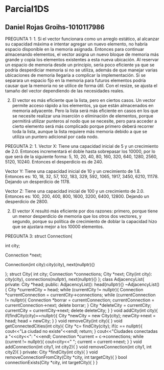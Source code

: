 # Parcial1DS
## Daniel Rojas Groihs-1010117986
PREGUNTA 1: 1. Si el vector funcionara como un arreglo estático, al alcanzar su capacidad máxima e intentar agregar un nuevo elemento, no habría espacio disponible en la memoria asignada. Entonces para continuar almacenando elementos, el vector asigna un nuevo bloque de memoria más grande y copia los elementos existentes a esta nueva ubicación.
   Al reservar un espacio de memoria desde un principio, sería poco eficiente ya que se podría desperdiciar memoria si no se utiliza, además de que manejar varias ubicaciones de memoria llegaría a complicar la implementación. Si se separara un espacio fijo en la memoria para futuros elementos podría causar que la memoria no se utilice de forma útil. Con el resize, se ajusta el tamaño del vector dependiendo de las necesidades reales.
   
2. El vector es más eficiente que la lista, pero en ciertos casos. Un vector permite acceso rápido a los elementos, ya que están almacenados en memoria adyacente. Pero la lista será más eficiente en casos en los que se necesite realizar una inserción o eliminación de elementos, porque permitirá utilizar punteros al nodo que se necesite, pero para acceder a cierto elemento será más complicado porque primero deberá recorrer toda la lista, aunque la lista requiere más memoria debido a que se utiliza un puntero adicional por cada nodo.

PREGUNTA 2: 1. Vector X: Tiene una capacidad inicial de 5 y un crecimiento de 2.0. Entonces incrementará el doble hasta sobrepasar los 10000, por lo que será de la siguiente forma: 5, 10, 20, 40, 80, 160, 320, 640, 1280, 2560, 5120, 10240. Entonces el desperdicio es de 240.

   Vector Y: Tiene una capacidad inicial de 10 y un crecimiento de 1.8. Entonces es: 10, 18, 32, 57, 102, 183, 329, 592, 1065, 1917, 3450, 6210, 11178. Dejando un desperdicio de 1178.
   
   Vector Z: Tiene una capacidad inicial de 100 y un crecimiento de 2.0. Entonces es: 100, 200, 400, 800, 1600, 3200, 6400, 12800. Dejando un desperdicio de 2800.
   
2. El vector X resultó más eficiente por dos razones: primero, porque tiene un menor desperdicio de memoria que los otros dos vectores, y segundo, porque su política de crecimiento de doblar la capacidad hizo que se ajustara mejor a los 10000 elementos.
   
PREGUNTA 3: 
struct Connection{

   int city;
   
   Connection *next;
   
   Connection(int city):city(city), next(nullptr){}
   
};
struct City{
   int city;
   Connection *connections;
   City *next;
   City(int city): city(city), connections(nullptr), next(nullptr){}
};
class AdjacencyList{
   private:
      City *head;
   public:
      AdjacencyList(): head(nullptr){}
      ~AdjacencyList(){
         City *currentCity = head;
         while (currentCity != nullptr){
            Connection *currentConnection = currentCity->connections;
            while (currentConnection != nullptr){
               Connection *borrar = currentConnection;
               currentConnection = currentConnection->next;
               delete borrar;
            }
            City *deleteCity = currentCity;
            currentCity = currentCity->next;
            delete deleteCity;
         }
      }
      void addCity(int city){
         if(findCity(city)==nullptr){
            City *newCity = new City(city);
            newCity->next = head;
            head = newCity;
         }
      }
      void removeCity(int city){
      }
      void getConnectedCities(int city){
         City *c= findCity(city);
         if(c == nullptr){
            cout<<"La ciudad no existe"<<endl;
            return;
         }
         cout<<"Ciudades conectadas a "<<city<<": "<<endl;
         Connection *current = c->connections;
         while (current != nullptr){
            cout<<current->city<<" ";
            current = current->next;
         }
      }
      void addConnection(int city1, int city2){
      }
      void removeConnection(int city1, int city2){
      }
   private: 
      City *findCity(int city){
      }
      void removeConnectionFromCity(City *city, int targetCity){
      }
      bool connectionExists(City *city, int targetCity){
      }
   }
